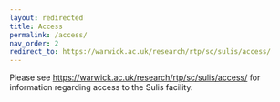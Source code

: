 ```yaml
---
layout: redirected
title: Access
permalink: /access/
nav_order: 2
redirect_to: https://warwick.ac.uk/research/rtp/sc/sulis/access/
---
```


Please see https://warwick.ac.uk/research/rtp/sc/sulis/access/ for information regarding access to the Sulis facility.

